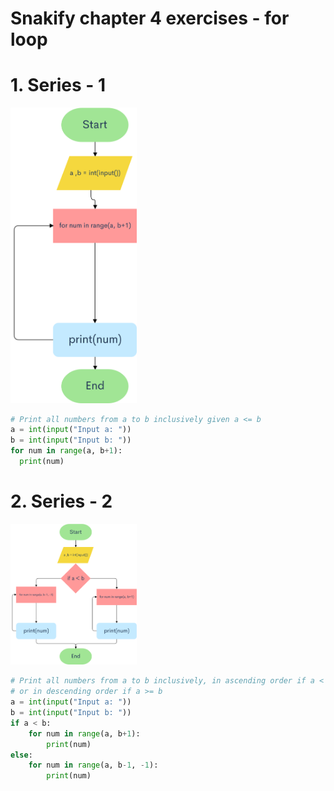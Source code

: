 # Snakify chapter 4 exercises - for loop

# 1. Series - 1 
<img src="images/series_1.png" width="40%">

```.py
# Print all numbers from a to b inclusively given a <= b
a = int(input("Input a: "))
b = int(input("Input b: "))
for num in range(a, b+1):
  print(num)
```

# 2. Series - 2
<img src="images/series_2.png" width="40%">

```.py
# Print all numbers from a to b inclusively, in ascending order if a < b
# or in descending order if a >= b
a = int(input("Input a: "))
b = int(input("Input b: "))
if a < b:
    for num in range(a, b+1):
        print(num)
else:
    for num in range(a, b-1, -1):
        print(num)
```
